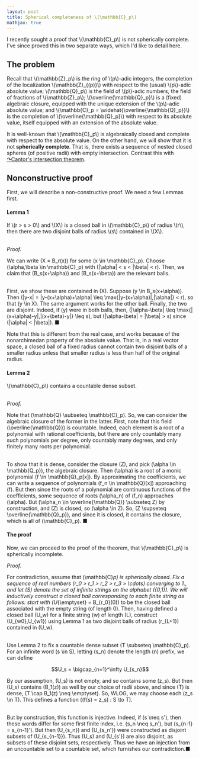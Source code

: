 ```yaml
---
layout: post
title: Spherical completeness of \(\mathbb{C}_p\)
mathjax: true
---
```


I recently sought a proof that \\(\mathbb{C}_p\\) is not spherically complete. I've since proved this in two separate ways, which I'd like to detail here.

## The problem

Recall that \\(\mathbb{Z}\_p\\) is the ring of \\(p\\)-adic integers, the completion of the localization \\(\mathbb{Z}\_{(p)}\\) with respect to the (usual) \\(p\\)-adic absolute value; \\(\mathbb{Q}\_p\\) is the field of \\(p\\)-adic numbers, the field of fractions of \\(\mathbb{Z}\_p\\); \\(\overline{\mathbb{Q}\_p}\\) is a (fixed) algebraic closure, equipped with the unique extension of the \\(p\\)-adic absolute value; and \\(\mathbb{C}\_p = \widehat{\overline{\mathbb{Q}\_p}}\\) is the completion of \\(\overline{\mathbb{Q}\_p}\\) with respect to its absolute value, itself equipped with an extension of the absolute value.

It is well-known that \\(\mathbb{C}\_p\\) is algebraically closed and complete with respect to the absolute value. On the other hand, we will show that it is not **spherically complete**. That is, there exists a sequence of nested closed spheres (of positive radii) with empty intersection. Contrast this with [&#x21B7;Cantor's intersection theorem](https://en.wikipedia.org/wiki/Cantor%27s_intersection_theorem).

## Nonconstructive proof

First, we will describe a non-constructive proof. We need a few Lemmas first.

#### Lemma 1

<div>If \(r > s > 0\) and \(X\) is a closed ball in \(\mathbb{C}_p\) of radius \(r\), then there are two disjoint balls of radius \(s\) contained in \(X\).<br><br>

<em>Proof.</em><br>

We can write \(X = B_r(x)\) for some \(x \in \mathbb{C}_p\). Choose \(\alpha,\beta \in \mathbb{C}_p\) with \(|\alpha| < s < |\beta| < r\). Then, we claim that \(B_s(x+\alpha)\) and \(B_s(x+\beta)\) are the relevant balls.<br><br>

First, we show these are contained in \(X\). Suppose \(y \in B_s(x+\alpha)\). Then \(|y-x| = |y-(x+\alpha)+\alpha| \leq \max\{|y-(x+\alpha)|,|\alpha|\} < r\), so that \(y \in X\). The same argument works for the other ball. Finally, the two are disjoint. Indeed, if \(y\) were in both balls, then, \(|\alpha-\beta| \leq \max\{|(x+\alpha)-y|,|(x+\beta)-y|\} \leq s\), but \(|\alpha-\beta| = |\beta| > s\) since \(|\alpha| < |\beta|\).  &#x25A0;</div>

Note that this is different from the real case, and works because of the nonarchimedan property of the absolute value. That is, in a real vector space, a closed ball of a fixed radius cannot contain two disjoint balls of a smaller radius unless that smaller radius is less than half of the original radius.

#### Lemma 2

<div>\(\mathbb{C}_p\) contains a countable dense subset.<br><br>

<em>Proof.</em><br>

Note that \(\mathbb{Q} \subseteq \mathbb{C}_p\). So, we can consider the algebraic closure of the former in the latter. First, note that this field \(\overline{\mathbb{Q}}\) is countable. Indeed, each element is a root of a polynomial with rational coefficients, but there are only countably many such polynomials per degree, only countably many degrees, and only finitely many roots per polynomial.<br><br>

To show that it is dense, consider the closure \(Z\), and pick \(\alpha \in \mathbb{Q_p}\), the algebraic closure. Then \(\alpha\) is a root of a monic polynomial \(f \in \mathbb{Q}_p[x]\). By approximating the coefficients, we can write a sequence of polynomials \(f_n \in \mathbb{Q}[x]\) approaching \(f\). But then since the roots of a polynomial are continuous functions of the coefficients, some sequence of roots \(\alpha_n\) of \(f_n\) approaches \(\alpha\). But \(\alpha_n \in \overline{\mathbb{Q}} \subseteq Z\) by construction, and \(Z\) is closed, so \(\alpha \in Z\). So, \(Z \supseteq \overline{\mathbb{Q}_p}\), and since it is closed, it contains the closure, which is all of \(\mathbb{C}_p\). &#x25A0;</div>

#### The proof

Now, we can proceed to the proof of the theorem, that \\(\mathbb{C}_p\\) is spherically incomplete.

<div><em>Proof.</em><br>

For contradiction, assume that \(\mathbb{C}_p\) is spherically closed. Fix a sequence of real numbers \(r_0 > r_1 > r_2 > r_3 > \cdots\) converging to 1., and let \(S\) denote the set of infinite strings on the alphabet \(\{0,1\}\). We will inductively construct a closed ball corresponding to each finite string as follows: start with \(U_{\emptyset} = B_{r_0}(0)\) to be the closed ball associated with the empty string (of length 0). Then, having defined a closed ball \(U_w\) for a finite string \(w\) of length \(L\), construct \(U_{w0},U_{w1}\) using Lemma 1 as two disjoint balls of radius \(r_{L+1}\) contained in \(U_w\).<br><br>

Use Lemma 2 to fix a countable dense subset \(T \subseteq \mathbb{C}_p\). For an infinite word \(s \in S\), letting \(s_n\) denote the length \(n\) prefix, we can define

$$U_s = \bigcap_{n=1}^\infty U_{s_n}$$

By our assumption, \(U_s\) is not empty, and so contains some \(z_s\). But then \(U_s\) contains \(B_1(z)\) as well by our choice of radii above, and since \(T\) is dense, \(T \cap B_1(z) \neq \emptyset\). So, WLOG, we may choose each \(z_s \in T\). This defines a function \((f(s) = z_s) : S \to T\).<br><br>

But by construction, this function is injective. Indeed, if \(s \neq s'\), then these words differ for some first finite index, i.e. \(s_n \neq s_n'\), but \(s_{n-1} = s_{n-1}'\). But then \(U_{s_n}\) and \(U_{s_n'}\) were constructed as disjoint subsets of \(U_{s_{n-1}}\). Thus \(U_s\) and \(U_{s'}\) are also disjoint, as subsets of these disjoint sets, respectively. Thus we have an injection from an uncountable set to a countable set, which furnishes our contradiction.&#x25A0;</div>
